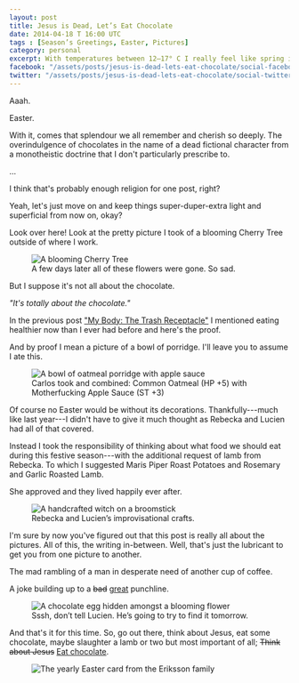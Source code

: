 ```yaml
---
layout: post
title: Jesus is Dead, Let’s Eat Chocolate
date: 2014-04-18 T 16:00 UTC
tags : [Season’s Greetings, Easter, Pictures]
category: personal
excerpt: With temperatures between 12–17° C I really feel like spring is not only here, it’s here to stay. You know what’s also here? Easter.
facebook: "/assets/posts/jesus-is-dead-lets-eat-chocolate/social-facebook-image.jpg"
twitter: "/assets/posts/jesus-is-dead-lets-eat-chocolate/social-twitter-image.jpg"
---
```

Aaah.

Easter.

With it, comes that splendour we all remember and cherish so deeply. The overindulgence of chocolates in the name of a dead fictional character from a monotheistic doctrine that I don't particularly prescribe to.

...

I think that's probably enough religion for one post, right?

Yeah, let's just move on and keep things super-duper-extra light and superficial from now on, okay?

Look over here! Look at the pretty picture I took of a blooming Cherry Tree outside of where I work.

<div>
<figure>
	<img class="js-lazy-load" data-original="/assets/posts/2014/april/jesus-is-dead-lets-eat-chocolate/spring-signs.jpg" alt="A blooming Cherry Tree">
	<figcaption>A few days later all of these flowers were gone. So sad.</figcaption>
</figure>
</div>

But I suppose it's not all about the chocolate.

*"It's totally about the chocolate."*

In the previous post ["My Body: The Trash Receptacle"][post] I mentioned eating healthier now than I ever had before and here's the proof.

And by proof I mean a picture of a bowl of porridge. I'll leave you to assume I ate this.

<div>
<figure>
	<img class="js-lazy-load" data-original="/assets/posts/2014/april/jesus-is-dead-lets-eat-chocolate/breakfast-porridge.jpg" alt="A bowl of oatmeal porridge with apple sauce">
	<figcaption>Carlos took and combined: Common Oatmeal (HP +5) with Motherfucking Apple Sauce (ST +3)</figcaption>
</figure>
</div>

Of course no Easter would be without its decorations. Thankfully---much like last year---I didn't have to give it much thought as Rebecka and Lucien had all of that covered.

Instead I took the responsibility of thinking about what food we should eat during this festive season---with the additional request of lamb from Rebecka. To which I suggested Maris Piper Roast Potatoes and Rosemary and Garlic Roasted Lamb.

She approved and they lived happily ever after.

<div>
<figure>
	<img class="js-lazy-load" data-original="/assets/posts/2014/april/jesus-is-dead-lets-eat-chocolate/the-witches-are-flying-everywhere.jpg" alt="A handcrafted witch on a broomstick">
	<figcaption>Rebecka and Lucien’s improvisational crafts.</figcaption>
</figure>
</div>

I'm sure by now you've figured out that this post is really all about the pictures. All of this, the writing in-between. Well, that's just the lubricant to get you from one picture to another.

The mad rambling of a man in desperate need of another cup of coffee.

A joke building up to a <del>bad</del> <ins>great</ins> punchline.

<div>
<figure>
	<img class="js-lazy-load" data-original="/assets/posts/2014/april/jesus-is-dead-lets-eat-chocolate/the-hidden-egg.jpg" alt="A chocolate egg hidden amongst a blooming flower">
	<figcaption>Sssh, don’t tell Lucien. He’s going to try to find it tomorrow.</figcaption>
</figure>
</div>

And that's it for this time. So, go out there, think about Jesus, eat some chocolate, maybe slaughter a lamb or two but most important of all; <del>Think about Jesus</del> <ins>Eat chocolate</ins>.

<div>
<figure>
	<img class="js-lazy-load" data-original="/assets/posts/2014/april/jesus-is-dead-lets-eat-chocolate/easter-greetings-from-the-eriksson-family-2014.jpg" alt="The yearly Easter card from the Eriksson family">
</figure>
</div>

[post]: /blog/my-body-the-trash-receptacle